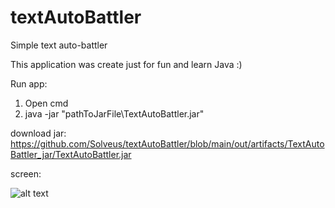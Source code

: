 # textAutoBattler

Simple text auto-battler

This application was create just for fun and learn Java :)

Run app:
1) Open cmd
2) java -jar "pathToJarFile\TextAutoBattler.jar"

download jar:
https://github.com/Solveus/textAutoBattler/blob/main/out/artifacts/TextAutoBattler_jar/TextAutoBattler.jar

screen:

![alt text](https://i.ibb.co/yBKXN17/screen.png)



